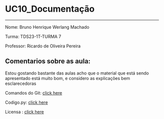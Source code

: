 # UC10_Documentação
---
Nome: Bruno Henrique Werlang Machado

Turma: TDS23-1T-TURMA 7

Professor: Ricardo de Oliveira Pereira

## Comentarios sobre as aula: 
Estou gostando bastante das aulas acho que o material que está sendo apresentado está muito bom, e considero as explicações bem esclarecedoras

Comandos do Git:
[click here](https://github.com/BrunoHWM/UC10_Documenta-o/blob/main/Comandos%20do%20GIt.md)


Codigo.py:
[click here](https://github.com/BrunoHWM/UC10_Documenta-o/blob/main/C%C3%B3digo%20em%20python.md)

Licensa :
[click here](https://github.com/BrunoHWM/UC10_Documenta-o/blob/main/Licen%C3%A7as.md)
